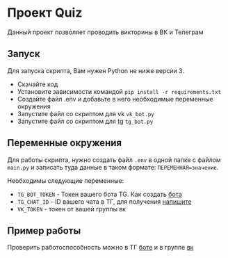 # Проект Quiz

Данный проект позволяет проводить викторины в ВК и Телеграм


## Запуск

Для запуска скрипта, Вам нужен Python не ниже версии 3.

- Скачайте код
- Установите зависимости командой `pip install -r requirements.txt`
- Создайте файл .env и добавьте в него необходимые переменные окружения
- Запустите файл со скриптом для vk `vk_bot.py`
- Запустите файл со скриптом для tg `tg_bot.py`


## Переменные окружения

Для работы скрипта, нужно создать файл `.env` в одной папке с файлом `main.py` и записать туда данные в
таком формате: `ПЕРЕМЕННАЯ=значение`.


Необходимы следующие переменные:
- `TG_BOT_TOKEN` - Токен вашего бота TG. Как создать [бота](https://sendpulse.com/knowledge-base/chatbot/telegram/create-telegram-chatbot)
- `TG_CHAT_ID` - ID вашего чата в ТГ, для получения [напишите](https://t.me/userinfobot)
- `VK_TOKEN` - токен от вашей группы вк


## Пример работы

Проверить работоспособность можно в ТГ [боте](t.me/devman_quizBot) и в группе [вк](https://vk.com/club225921424)